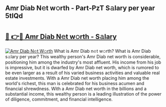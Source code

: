 ## Amr Diab N𝚎t w𝚘rth - Part-PzT S𝚊lary per year 5tIQd

# <h2><a href="http://gc0kgv.nevu.top/?p=Amr+Diab">🔗 👉🔴 Amr Diab N𝚎t w𝚘rth - S𝚊lary</a></h2>

[![Amr Diab N𝚎t W𝚘rth](https://i.imgur.com/Oavwk0R.jpeg)](http://gc0kgv.nevu.top/?p=Amr+Diab)
What is Amr Diab n𝚎t w𝚘rth? What is Amr Diab s𝚊lary per year?
This wealthy person's Amr Diab net worth is considerable, positioning him among the industry's most affluent. His income from his job is impressive, but it is dwarfed by Amr Diab net worth, which is rumored to be even larger as a result of his varied business activities and valuable real estate investments. With a Amr Diab net worth placing him among the world's richest, this man is celebrated for his business acumen and financial shrewdness. With a Amr Diab net worth in the billions and a substantial income, this wealthy person is a leading illustration of the power of diligence, commitment, and financial intelligence.
